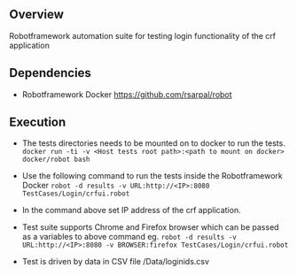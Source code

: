 ## Overview
Robotframework automation suite for testing login functionality of the crf application

## Dependencies
 - Robotframework Docker https://github.com/rsarpal/robot


## Execution
  - The tests directories needs to be mounted on to docker to run the tests. 
      `docker run -ti -v <Host tests root path>:<path to mount on docker> docker/robot bash`
      
  - Use the following command to run the tests inside the Robotframework Docker
        `robot -d results -v URL:http://<IP>:8080 TestCases/Login/crfui.robot`
  - In the command above set IP address of the crf application.
  - Test suite supports Chrome and Firefox browser which can be passed as a variables to above command
    eg. `robot -d results -v URL:http://<IP>:8080 -v BROWSER:firefox TestCases/Login/crfui.robot`

  - Test is driven by data in CSV file /Data/loginids.csv
